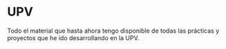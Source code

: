 # UPV
Todo el material que hasta ahora tengo disponible de todas las prácticas y proyectos que he ido desarrollando en la UPV.
